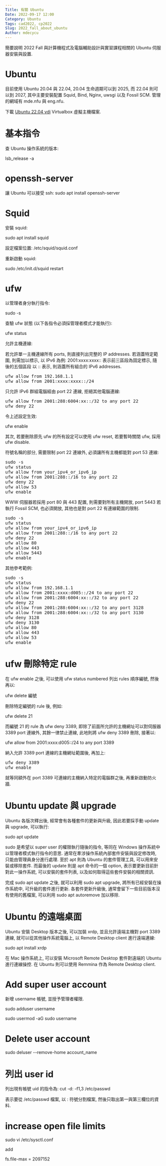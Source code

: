 ```yaml
---
Title: 有關 Ubuntu
Date: 2022-09-17 12:00
Category: Ubuntu
Tags: cad2022, cp2022
Slug: 2022_fall_about_ubuntu
Author: mdecycu
---
```


簡要說明 2022 Fall 與計算機程式及電腦輔助設計與實習課程相關的 Ubuntu 伺服器安裝與設置.

<!-- PELICAN_END_SUMMARY -->

Ubuntu
====

目前使用 Ubuntu 20.04 與 22.04, 20.04 生命週期可以到 2025, 而 22.04 則可以到 2027, 其中主要安裝配置 Squid, Bind, Nginx, uwsgi 以及 Fossil SCM. 管理的網域有 mde.nfu 與 eng.nfu.

下載 [Ubuntu 22.04 vdi] Virtualbox 虛擬主機檔案.

[Ubuntu 22.04 vdi]: https://nfuedu.sharepoint.com/:u:/s/cad2022/EfWBQcgCF1FKhNNlKWkfvcEBFDXS76R4GPTZaWtH2PIdjA?e=pOuKVD

基本指令
====

查 Ubuntu 操作系統的版本:

lsb_release -a 

openssh-server
====

讓 Ubuntu 可以接受 ssh: sudo apt install openssh-server

Squid
====

安裝 squid:

sudo apt install squid

設定檔案位置: /etc/squid/squid.conf

重新啟動 squid:

sudo /etc/init.d/squid restart

ufw
====

以管理者身分執行指令:

sudo -s 

查驗 ufw 狀態 (以下各指令必須採管理者模式才能執行):

ufw status

允許主機連線:

若允許單一主機連線所有 ports, 則直接列出完整的 IP addresses. 若涵蓋特定範圍, 則需加以標示, 以 IPv6 為例: 
2001:xxxx:xxxx:: 表示前三區段為固定標示, 隨後的五個區段 以 :: 表示, 則涵蓋所有組合的 IPv6 addresses.

<pre class="brush: jscript">
ufw allow from 192.168.1.1
ufw allow from 2001:xxxx:xxxx::/24
</pre>

只允許 IPv6 群組電腦經由 port 22 連線, 拒絕其他電腦連線:

<pre class="brush: jscript">
ufw allow from 2001:288:6004:xx::/32 to any port 22
ufw deny 22
</pre>

令上述設定生效:

ufw enable

其次, 若要刪除原先 ufw 的所有設定可以使用 ufw reset, 若要暫時關閉 ufw, 採用 ufw disable.

符號名稱的部分, 需要限制 port 22 連線外, 必須讓所有主機都能對 port 53 連線:

<pre class="brush: jscript">
sudo -s 
ufw status
ufw allow from your_ipv4_or_ipv6_ip
ufw allow from 2001:288::/16 to any port 22
ufw deny 22
ufw allow 53
ufw enable
</pre>

WWW 伺服器若採用 port 80 與 443 配置, 則需要對所有主機開放, port 5443 若執行 Fossil SCM, 也必須開放, 其他也是對 port 22 有連線範圍的限制.

<pre class="brush: jscript">
sudo -s 
ufw status
ufw allow from your_ipv4_or_ipv6_ip
ufw allow from 2001:288::/16 to any port 22
ufw deny 22
ufw allow 80
ufw allow 443
ufw allow 5443
ufw enable
</pre>

其他參考範例:

<pre class="brush: jscript">
sudo -s
ufw status
ufw allow from 192.168.1.1
ufw allow from 2001:xxxx:d005::/24 to any port 22
ufw allow from 2001:288:6004:xx::/32 to any port 22
ufw deny 22
ufw allow from 2001:288:6004:xx::/32 to any port 3128
ufw allow from 2001:288:6004:xx::/32 to any port 3130
ufw deny 3128
ufw deny 3130
ufw allow 80
ufw allow 443
ufw allow 53
ufw enable
</pre>

ufw 刪除特定 rule
====

在 ufw enable 之後, 可以使用 ufw status numbered 列出 rules 順序編號, 然後再以:

ufw delete 編號

刪除特定編號的 rule 後, 例如: 

ufw delete 21

而編號 21 的 rule 為 ufw deny 3389, 即除了前面所允許的主機網址可以對伺服器 3389 port 連線外, 其餘一律禁止連線, 此地則將 ufw deny 3389 刪除, 接著以:

ufw allow from 2001:xxxx:d005::/24 to any port 3389 

納入允許 3389 port 連線的主機網址範圍後, 再加上:

<pre class="brush: jscript">
ufw deny 3389
ufw enable
</pre>

就等同額外在 port 3389 可連線的主機納入特定的電腦群之後, 再重新啟動防火牆.

Ubuntu update 與 upgrade
====

Ubuntu 各版次釋出後, 經常會有各種套件的更新與升級, 因此若要採手動 update 與 upgrade, 可以執行:

sudo apt update

sudo 是希望以 super user 的權限執行隨後的指令, 等同在 Windows 操作系統中以管理者模式執行指令的意思. 通常在牽涉操作系統內部套件安裝與設定修改時, 只能由管理員身分進行處理. 至於 apt 則為 Ubuntu 的套件管理工具, 可以用來安裝或移除套件. 而最後的 update 則是 apt 命令的一個 option, 表示要更新目前針對此一操作系統, 可以安裝的套件列表, 以及如何取得這些套件安裝的相關資訊.

完成 sudo apt update 之後, 就可以利用 sudo apt upgrade, 將所有已經安裝在操作系統中, 可升級的套件進行更新. 各套件更新升級後, 通常會留下一些目前版本沒有使用的舊檔案, 可以利用 sudo apt autoremove 加以移除.

Ubuntu 的遠端桌面
====

Ubuntu 安裝 Desktop 版本之後, 可以加裝 xrdp, 並且允許遠端主機對 port 3389 連線, 就可以從其他操作系統電腦上, 以 Remote Desktop client 進行遠端連線:

sudo apt install xrdp

在 Mac 操作系統上, 可以安裝 Microsoft Remote Desktop 套件對遠端的 Ubuntu 進行連線操控. 在 Ubuntu 則可以使用 Remmina 作為 Remote Desktop client.

Add super user account
====

新增 username 帳號, 並授予管理者權限.

sudo adduser username

sudo usermod -aG sudo username

Delete user account
====

sudo deluser --remove-home account_name

列出 user id
====

列出現有帳號 uid 的指令為: cut -d: -f1,3 /etc/passwd

表示要從 /etc/passwd 檔案, 以 : 符號分割檔案, 然後只取出第一與第三欄位的資料.

increase open file limits
====

sudo vi /etc/sysctl.conf

add 

fs.file-max = 2097152

[files open limit]: https://linuxhint.com/increase-open-file-limit-ubuntu/






